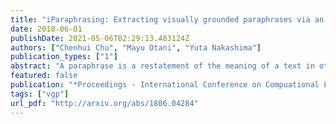 ```yaml
---
title: "iParaphrasing: Extracting visually grounded paraphrases via an image"
date: 2018-06-01
publishDate: 2021-05-06T02:29:13.483124Z
authors: ["Chenhui Chu", "Mayu Otani", "Yuta Nakashima"]
publication_types: ["1"]
abstract: "A paraphrase is a restatement of the meaning of a text in other words. Paraphrases have been studied to enhance the performance of many natural language processing tasks. In this paper, we propose a novel task iParaphrasing to extract visually grounded paraphrases (VGPs), which are different phrasal expressions describing the same visual concept in an image. These extracted VGPs have the potential to improve language and image multimodal tasks such as visual question answering and image captioning. How to model the similarity between VGPs is the key of iParaphrasing. We apply various existing methods as well as propose a novel neural network-based method with image attention, and report the results of the first attempt toward iParaphrasing."
featured: false
publication: "*Proceedings - International Conference on Compuational Linguistics (COLING)*"
tags: ["vgp"]
url_pdf: "http://arxiv.org/abs/1806.04284"
---
```


